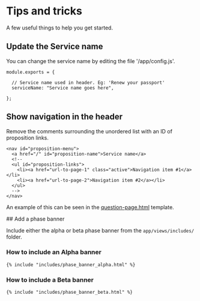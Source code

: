 # Tips and tricks

A few useful things to help you get started.

## Update the Service name

You can change the service name by editing the file '/app/config.js'.

    module.exports = {

      // Service name used in header. Eg: 'Renew your passport'
      serviceName: "Service name goes here",

    };

## Show navigation in the header

Remove the comments surrounding the unordered list with an ID of proposition links.

    <nav id="proposition-menu">
      <a href="/" id="proposition-name">Service name</a>
      <!--
      <ul id="proposition-links">
        <li><a href="url-to-page-1" class="active">Navigation item #1</a></li>
        <li><a href="url-to-page-2">Navigation item #2</a></li>
      </ul>
      -->
    </nav>

An example of this can be seen in the [question-page.html](/docs/examples/question-page) template.

## Add a phase banner

Include either the alpha or beta phase banner from the `app/views/includes/` folder.

### How to include an Alpha banner

    {% include "includes/phase_banner_alpha.html" %}

### How to include a Beta banner

    {% include "includes/phase_banner_beta.html" %}


